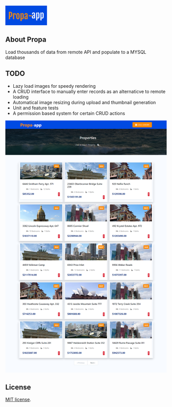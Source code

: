 <p align="left"><img src="/public/images/logo.png"></p>


## About Propa

Load thousands of data from remote API and populate to a MYSQL database


## TODO
 - Lazy load images for speedy rendering
 - A CRUD interface to manually enter records as an alternaticve to remote loading
 - Automatical image resizing during upload and thumbnail generation
 - Unit and feature tests 
 - A permission based system for certain CRUD actions

<p align="left"><img src="/public/images/snapshot.png"></p>

## License
[MIT license](https://opensource.org/licenses/MIT).
